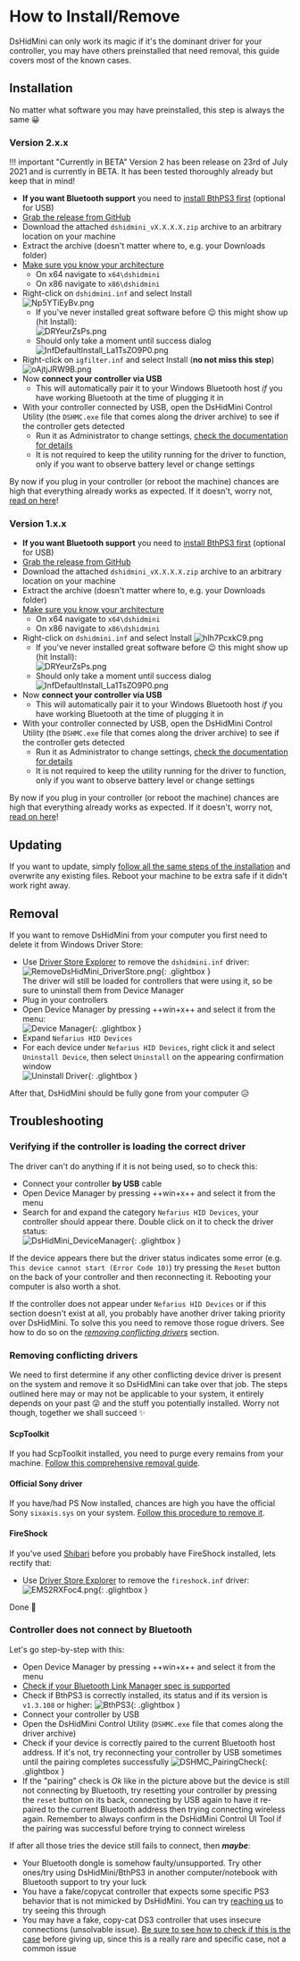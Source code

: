 # How to Install/Remove

DsHidMini can only work its magic if it's the dominant driver for your controller, you may have others preinstalled that need removal, this guide covers most of the known cases.

## Installation

No matter what software you may have preinstalled, this step is always the same 😀

### Version 2.x.x

!!! important "Currently in BETA"
    Version 2 has been release on 23rd of July 2021 and is currently in BETA. It has been tested thoroughly already but keep that in mind!

- **If you want Bluetooth support** you need to [install BthPS3 first](https://github.com/ViGEm/BthPS3/releases/tag/setup-v2.0.144) (optional for USB)
- [Grab the release from GitHub](https://github.com/ViGEm/DsHidMini/releases/tag/v2.0.242.0)
- Download the attached `dshidmini_vX.X.X.X.zip` archive to an arbitrary location on your machine
- Extract the archive (doesn't matter where to, e.g. your Downloads folder)
- [Make sure you know your architecture](https://vigem.org/research/How-to-check-architecture/)
    - On x64 navigate to `x64\dshidmini`
    - On x86 navigate to `x86\dshidmini`
- Right-click on `dshidmini.inf` and select Install  
    ![Np5YTiEyBv.png](images/Np5YTiEyBv.png)
    - If you've never installed great software before 😉 this might show up (hit Install):  
    ![DRYeurZsPs.png](images/DRYeurZsPs.png)
    - Should only take a moment until success dialog  
    ![InfDefaultInstall_La1TsZO9P0.png](images/InfDefaultInstall_La1TsZO9P0.png)
- Right-click on `igfilter.inf` and select Install (**no not miss this step**)  
    ![oAjtjJRW9B.png](images/oAjtjJRW9B.png)
- Now **connect your controller via USB**
    - This will automatically pair it to your Windows Bluetooth host *if* you have working Bluetooth at the time of plugging it in
- With your controller connected by USB, open the DsHidMini Control Utility (the `DSHMC.exe` file that comes along the driver archive) to see if the controller gets detected
    - Run it as Administrator to change settings, [check the documentation for details](../HID-Device-Modes-Explained)
    - It is not required to keep the utility running for the driver to function, only if you want to observe battery level or change settings

By now if you plug in your controller (or reboot the machine) chances are high that everything already works as expected. If it doesn't, worry not, [read on here](#troubleshooting)!

### Version 1.x.x

- **If you want Bluetooth support** you need to [install BthPS3 first](https://github.com/ViGEm/BthPS3/releases/tag/setup-v1.3.127) (optional for USB)
- [Grab the release from GitHub](https://github.com/ViGEm/DsHidMini/releases/tag/v1.4.222.0)
- Download the attached `dshidmini_vX.X.X.X.zip` archive to an arbitrary location on your machine
- Extract the archive (doesn't matter where to, e.g. your Downloads folder)
- [Make sure you know your architecture](https://vigem.org/research/How-to-check-architecture/)
    - On x64 navigate to `x64\dshidmini`
    - On x86 navigate to `x86\dshidmini`
- Right-click on `dshidmini.inf` and select Install
    ![hIh7PcxkC9.png](images/hIh7PcxkC9.png)
    - If you've never installed great software before 😉 this might show up (hit Install):  
    ![DRYeurZsPs.png](images/DRYeurZsPs.png)
    - Should only take a moment until success dialog
    ![InfDefaultInstall_La1TsZO9P0.png](images/InfDefaultInstall_La1TsZO9P0.png)
- Now **connect your controller via USB**
    - This will automatically pair it to your Windows Bluetooth host *if* you have working Bluetooth at the time of plugging it in
- With your controller connected by USB, open the DsHidMini Control Utility (the `DSHMC.exe` file that comes along the driver archive) to see if the controller gets detected
    - Run it as Administrator to change settings, [check the documentation for details](../HID-Device-Modes-Explained)
    - It is not required to keep the utility running for the driver to function, only if you want to observe battery level or change settings

By now if you plug in your controller (or reboot the machine) chances are high that everything already works as expected. If it doesn't, worry not, [read on here](#troubleshooting)!

## Updating

If you want to update, simply [follow all the same steps of the installation](#installation) and overwrite any existing files. Reboot your machine to be extra safe if it didn't work right away.

## Removal

If you want to remove DsHidMini from your computer you first need to delete it from Windows Driver Store:

- Use [Driver Store Explorer](https://github.com/lostindark/DriverStoreExplorer/releases) to remove the `dshidmini.inf` driver:  
![RemoveDsHidMini_DriverStore.png](images/RemoveDsHidMini_DriverStore.png){: .glightbox }  
The driver will still be loaded for controllers that were using it, so be sure to uninstall them from Device Manager  
- Plug in your controllers
- Open Device Manager by pressing ++win+x++ and select it from the menu:  
![Device Manager](images/6dCenuSsFr.png){: .glightbox }  
- Expand `Nefarius HID Devices`
- For each device under `Nefarius HID Devices`, right click it and select `Uninstall Device`, then select `Uninstall` on the appearing confirmation window  
![Uninstall Driver](images/RemoveDsHidMini_UninsDevices.png){: .glightbox }  

After that, DsHidMini should be fully gone from your computer 😥

## Troubleshooting

### Verifying if the controller is loading the correct driver

The driver can't do anything if it is not being used, so to check this:

- Connect your controller **by USB** cable
- Open Device Manager by pressing ++win+x++ and select it from the menu
- Search for and expand the category `Nefarius HID Devices`, your controller should appear there. Double click on it to check the driver status:  
![DsHidMini_DeviceManager](images/DsHidMini_Correctly_Loaded.png){: .glightbox }

If the device appears there but the driver status indicates some error (e.g. `This device cannot start (Error Code 10)`) try pressing the `Reset` button on the back of your controller and then reconnecting it. Rebooting your computer is also worth a shot.

If the controller does not appear under `Nefarius HID Devices` or if this section doesn't exist at all, you probably have another driver taking priority over DsHidMini. To solve this you need to remove those rogue drivers. See how to do so on the [_removing conflicting drivers_](#removing-conflicting-drivers) section.

### Removing conflicting drivers

We need to first determine if any other conflicting device driver is present on the system and remove it so DsHidMini can take over that job. The steps outlined here may or may not be applicable to your system, it entirely depends on your past 😜 and the stuff you potentially installed. Worry not though, together we shall succeed ✨

#### ScpToolkit

If you had ScpToolkit installed, you need to purge every remains from your machine. [Follow this comprehensive removal guide](https://vigem.org/projects/ScpToolkit/ScpToolkit-Removal-Guide/).

#### Official Sony driver

If you have/had PS Now installed, chances are high you have the official Sony `sixaxis.sys` on your system. [Follow this procedure to remove it](../SIXAXIS.SYS-to-DsHidMini-Guide).

#### FireShock

If you've used [Shibari](https://github.com/ViGEm/Shibari) before you probably have FireShock installed, lets rectify that:

- Use [Driver Store Explorer](https://github.com/lostindark/DriverStoreExplorer/releases) to remove the `fireshock.inf` driver:  
![EMS2RXFoc4.png](images/EMS2RXFoc4.png){: .glightbox }  

Done 🎉

### Controller does not connect by Bluetooth

Let's go step-by-step with this:

- Open Device Manager by pressing ++win+x++ and select it from the menu
- [Check if your Bluetooth Link Manager spec is supported](https://github.com/ViGEm/BthPS3#supported-bluetooth-host-devices)
- Check if BthPS3 is correctly installed, its status and if its version is `v1.3.108` or higher:
![BthPS3](images/BthPS3_DeviceManager.png){: .glightbox }
- Connect your controller by USB
- Open the DsHidMini Control Utility (`DSHMC.exe` file that comes along the driver archive)
- Check if your device is correctly paired to the current Bluetooth host address. If it's not, try reconnecting your controller by USB sometimes until the pairing completes successfully
![DSHMC_PairingCheck](images/DSHMC_PairingCheck.png){: .glightbox }
- If the "pairing" check is _Ok_ like in the picture above but the device is still not connecting by Bluetooth, try resetting your controller by pressing the `reset` button on its back, connecting by USB again to have it re-paired to the current Bluetooth address then trying connecting wireless again. Remember to always confirm in the DsHidMini Control UI Tool if the pairing was successful before trying to connect wireless

If after all those tries the device still fails to connect, then ___maybe___:

- Your Bluetooth dongle is somehow faulty/unsupported. Try other ones/try using DsHidMini/BthPS3 in another computer/notebook with Bluetooth support to try your luck
- You have a fake/copycat controller that expects some specific PS3 behavior that is not mimicked by DsHidMini. You can try [reaching us](https://vigem.org/Community-Support/) to try seeing this through 
- You may have a fake, copy-cat DS3 controller that uses insecure connections (unsolvable issue). [Be sure to see how to check if this is the case](https://github.com/ViGEm/DsHidMini/issues/61) before giving up, since this is a really rare and specific case, not a common issue
